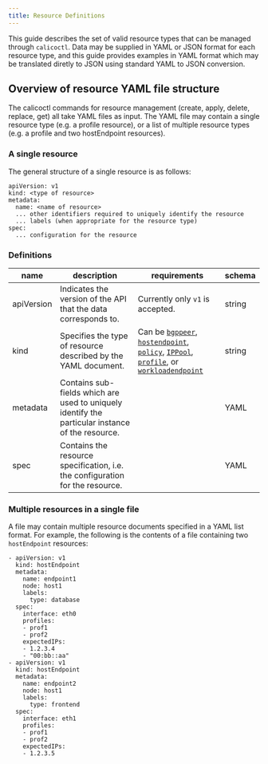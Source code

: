 ```yaml
---
title: Resource Definitions
---
```


This guide describes the set of valid resource types that can be managed
through `calicoctl`.  Data may be supplied in YAML or JSON format for each
resource type, and this guide provides examples in YAML format which may be
translated diretly to JSON using standard YAML to JSON conversion.

## Overview of resource YAML file structure

The calicoctl commands for resource management (create, apply, delete, replace, get)
all take YAML files as input.  The YAML file may contain a single resource type
(e.g. a profile resource), or a list of multiple resource types (e.g. a profile and two
hostEndpoint resources).

### A single resource

The general structure of a single resource is as follows:

```
apiVersion: v1
kind: <type of resource>
metadata:
  name: <name of resource>
  ... other identifiers required to uniquely identify the resource
  ... labels (when appropriate for the resource type)
spec:
  ... configuration for the resource
```

### Definitions

| name     | description                                               | requirements                                                                     | schema |
|----------|-----------------------------------------------------------|----------------------------------------------------------------------------------|--------|
| apiVersion     | Indicates the version of the API that the data corresponds to.                           | Currently only `v1` is accepted. | string |
| kind    | Specifies the type of resource described by the YAML document. | Can be [`bgppeer`]({{site.baseurl}}/{{page.version}}/reference/calicoctl/resources/bgppeer), [`hostendpoint`]({{site.baseurl}}/{{page.version}}/reference/calicoctl/resources/hostendpoint), [`policy`]({{site.baseurl}}/{{page.version}}/reference/calicoctl/resources/policy), [`IPPool`]({{site.baseurl}}/{{page.version}}/reference/calicoctl/resources/ippool), [`profile`]({{site.baseurl}}/{{page.version}}/reference/calicoctl/resources/profile), or [`workloadendpoint`]({{site.baseurl}}/{{page.version}}/reference/calicoctl/resources/workloadendpoint) | string |
| metadata | Contains sub-fields which are used to uniquely identify the particular instance of the resource. | | YAML |
| spec | Contains the resource specification, i.e. the configuration for the resource. | | YAML |

### Multiple resources in a single file

A file may contain multiple resource documents specified in a YAML list format. For example, the following is the contents of a file containing two `hostEndpoint` resources:
```
- apiVersion: v1
  kind: hostEndpoint
  metadata:
    name: endpoint1
    node: host1
    labels:
      type: database
  spec:
    interface: eth0
    profiles:
    - prof1
    - prof2
    expectedIPs:
    - 1.2.3.4
    - "00:bb::aa"
- apiVersion: v1
  kind: hostEndpoint
  metadata:
    name: endpoint2
    node: host1
    labels:
      type: frontend
  spec:
    interface: eth1
    profiles:
    - prof1
    - prof2
    expectedIPs:
    - 1.2.3.5
```
